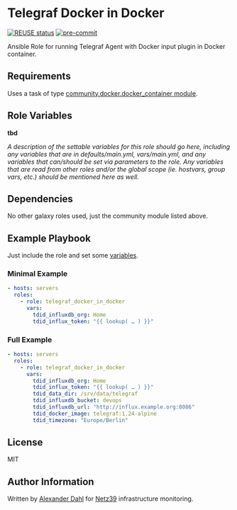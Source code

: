 <!--
SPDX-FileCopyrightText: 2022 Alexander Dahl
SPDX-License-Identifier: CC-BY-4.0
-->

# Telegraf Docker in Docker

[![REUSE status](https://api.reuse.software/badge/git.fsfe.org/reuse/api)](https://api.reuse.software/info/git.fsfe.org/reuse/api)
[![pre-commit](https://img.shields.io/badge/pre--commit-enabled-brightgreen?logo=pre-commit)](https://github.com/pre-commit/pre-commit)

Ansible Role for running Telegraf Agent with Docker input plugin in Docker container.

## Requirements

Uses a task of type [community.docker.docker_container
module](https://docs.ansible.com/ansible/latest/collections/community/docker/docker_container_module.html).

## Role Variables

**tbd**

*A description of the settable variables for this role should go here, including any variables that are in defaults/main.yml, vars/main.yml, and any variables that can/should be set via parameters to the role. Any variables that are read from other roles and/or the global scope (ie. hostvars, group vars, etc.) should be mentioned here as well.*

## Dependencies

No other galaxy roles used, just the community module listed above.

## Example Playbook

Just include the role and set some [variables](#role-variables).

### Minimal Example

```yaml
- hosts: servers
  roles:
    - role: telegraf_docker_in_docker
      vars:
        tdid_influxdb_org: Home
        tdid_influx_token: "{{ lookup( … ) }}"
```

### Full Example

```yaml
- hosts: servers
  roles:
    - role: telegraf_docker_in_docker
      vars:
        tdid_influxdb_org: Home
        tdid_influx_token: "{{ lookup( … ) }}"
        tdid_data_dir: /srv/data/telegraf
        tdid_influxdb_bucket: devops
        tdid_influxdb_url: "http://influx.example.org:8086"
        tdid_docker_image: telegraf:1.24-alpine
        tdid_timezone: "Europe/Berlin"
```

## License

MIT

## Author Information

Written by [Alexander Dahl](mailto:alex@netz39.de) for
[Netz39](https://www.netz39.de/) infrastructure monitoring.
